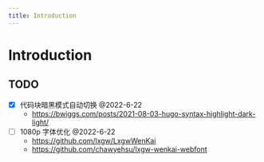 ```yaml
---
title: Introduction
---
```


# Introduction



## TODO

- [x] 代码块暗黑模式自动切换 @2022-6-22
    - https://bwiggs.com/posts/2021-08-03-hugo-syntax-highlight-dark-light/
- [ ] 1080p 字体优化  @2022-6-22
    - https://github.com/lxgw/LxgwWenKai
    - https://github.com/chawyehsu/lxgw-wenkai-webfont
